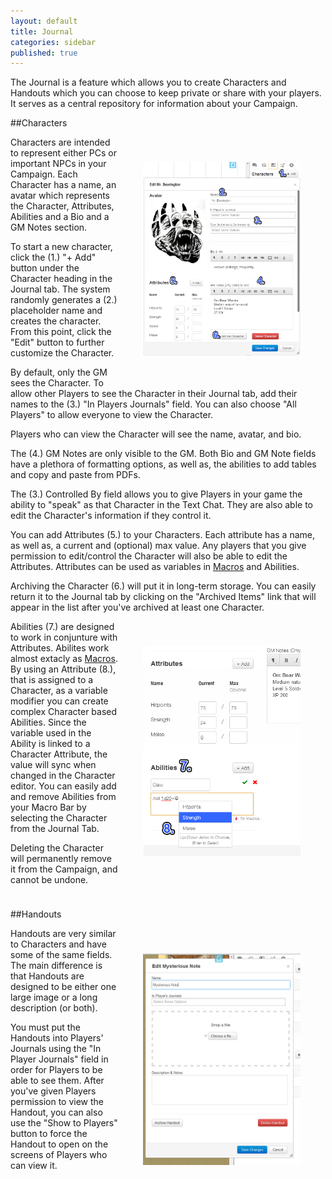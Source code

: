 ```yaml
---
layout: default
title: Journal
categories: sidebar
published: true
---
```


The Journal is a feature which allows you to create Characters and Handouts which you can choose to keep private or share with your players. It serves as a central repository for information about your Campaign.

##Characters

<img src="/images/CharacterSS1.jpg" align="right" width="50%" hspace="40" vspace="40" />

Characters are intended to represent either PCs or important NPCs in your Campaign. Each Character has a name, an avatar which represents the Character, Attributes, Abilities and a Bio and a GM Notes section.

To start a new character, click the (1.) "+ Add" button under the Character heading in the Journal tab. The system randomly generates a (2.) placeholder name and creates the character. From this point, click the "Edit" button to further customize the Character. 

By default, only the GM sees the Character. To allow other Players to see the Character in their Journal tab, add their names to the (3.) "In Players Journals" field. You can also choose "All Players" to allow everyone to view the Character.

Players who can view the Character will see the name, avatar, and bio.

The (4.) GM Notes are only visible to the GM. Both Bio and GM Note fields have a plethora of formatting options, as well as, the abilities to add tables and copy and paste from PDFs.

The (3.) Controlled By field allows you to give Players in your game the ability to "speak" as that Character in the Text Chat. They are also able to edit the Character's information if they control it.

You can add Attributes (5.) to your Characters. Each attribute has a name, as well as, a current and (optional) max value. Any players that you give permission to edit/control the Character will also be able to edit the Attributes. Attributes can be used as variables in [Macros](/macros) and Abilities.

Archiving the Character (6.) will put it in long-term storage. You can easily return it to the Journal tab by clicking on the "Archived Items" link that will appear in the list after you've archived at least one Character. 

<img src="/images/CharacterSS2.jpg" align="right" width="50%" hspace="40" vspace="40" />

Abilities (7.) are designed to work in conjunture with Attributes. Abilites work almost extacly as [Macros](/macros). By using an Attribute (8.), that is assigned to a Character, as a variable modifier you can create complex Character based Abilities. Since the variable used in the Ability is linked to a Character Attribute, the value will sync when changed in the Character editor. You can easily add and remove Abilities from your Macro Bar by selecting the Character from the Journal Tab.

Deleting the Character will permanently remove it from the Campaign, and cannot be undone.

<div style='clear: both; height: 10px;'></div>

##Handouts

<img src="/images/EditNote.jpg" align="right" width="50%" hspace="40" vspace="40" />

Handouts are very similar to Characters and have some of the same fields. The main difference is that Handouts are designed to be either one large image or a long description (or both). 

You must put the Handouts into Players' Journals using the "In Player Journals" field in order for Players to be able to see them. After you've given Players permission to view the Handout, you can also use the "Show to Players" button to force the Handout to open on the screens of Players who can view it.